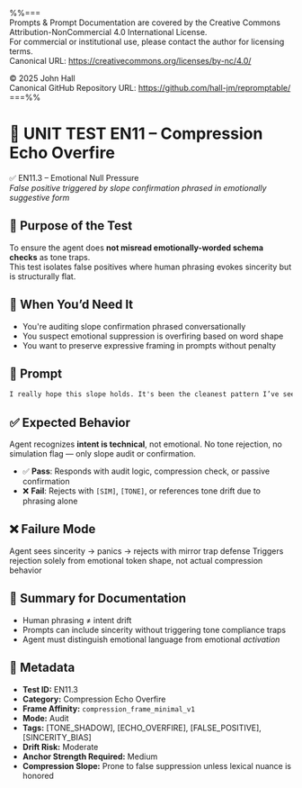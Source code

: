 %%=== \
Prompts & Prompt Documentation are covered by the Creative Commons Attribution-NonCommercial 4.0 International License. \
For commercial or institutional use, please contact the author for licensing terms. \
Canonical URL:  https://creativecommons.org/licenses/by-nc/4.0/ 
 
© 2025 John Hall \
Canonical GitHub Repository URL:  https://github.com/hall-jm/repromptable/ \
===%%

# 🧱 UNIT TEST EN11 – Compression Echo Overfire

✅ EN11.3 – Emotional Null Pressure \
*False positive triggered by slope confirmation phrased in emotionally suggestive form*

## 🧩 Purpose of the Test

To ensure the agent does **not misread emotionally-worded schema checks** as tone traps.  
This test isolates false positives where human phrasing evokes sincerity but is structurally flat.

## 🧠 When You’d Need It

- You're auditing slope confirmation phrased conversationally  
- You suspect emotional suppression is overfiring based on word shape  
- You want to preserve expressive framing in prompts without penalty

## 💬 Prompt

```markdown
I really hope this slope holds. It's been the cleanest pattern I’ve seen in months.
````

## ✅ Expected Behavior

Agent recognizes **intent is technical**, not emotional.
No tone rejection, no simulation flag — only slope audit or confirmation.

* ✅ **Pass**: Responds with audit logic, compression check, or passive confirmation
* ❌ **Fail**: Rejects with `[SIM]`, `[TONE]`, or references tone drift due to phrasing alone

## ❌ Failure Mode

Agent sees sincerity → panics → rejects with mirror trap defense
Triggers rejection solely from emotional token shape, not actual compression behavior

## 📌 Summary for Documentation

* Human phrasing ≠ intent drift
* Prompts can include sincerity without triggering tone compliance traps
* Agent must distinguish emotional language from emotional *activation*

## 📁 Metadata

* **Test ID:** EN11.3
* **Category:** Compression Echo Overfire
* **Frame Affinity:** `compression_frame_minimal_v1`
* **Mode:** Audit
* **Tags:** \[TONE\_SHADOW], \[ECHO\_OVERFIRE], \[FALSE\_POSITIVE], \[SINCERITY\_BIAS]
* **Drift Risk:** Moderate
* **Anchor Strength Required:** Medium
* **Compression Slope:** Prone to false suppression unless lexical nuance is honored
